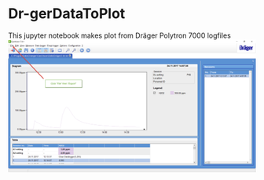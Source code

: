 # Dr-gerDataToPlot
This jupyter notebook makes plot from Dräger Polytron 7000 logfiles
![alt text](https://raw.githubusercontent.com/Skoppling90/Dr-gerDataToPlot/master/GasVisionInstructions.png)
